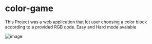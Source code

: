# color-game
This Project was a web application that let user choosing a color block according to a provided RGB code. 
Easy and Hard mode avaiable 

![image](https://user-images.githubusercontent.com/63463317/95683868-681ab680-0c20-11eb-9094-67fe7ed4dbab.png)

